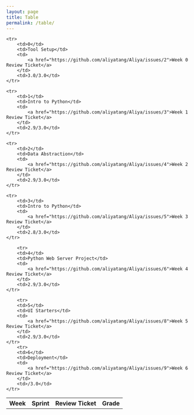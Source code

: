 ```yaml
---
layout: page
title: Table
permalink: /table/
---
```


<table>
    <tr>
     <th>Week</th>
     <th>Sprint</th>
     <th>Review Ticket</th>
     <th>Grade</th>
    </tr>
    
    <tr>
        <td>0</td>
        <td>Tool Setup</td>
        <td>
            <a href="https://github.com/aliyatang/Aliya/issues/2">Week 0 Review Ticket</a>
        </td>
        <td>3.0/3.0</td>
    </tr>

    <tr>
        <td>1</td>
        <td>Intro to Python</td>
        <td>
            <a href="https://github.com/aliyatang/Aliya/issues/3">Week 1 Review Ticket</a>
        </td>
        <td>2.9/3.0</td>
    </tr>

    <tr>
        <td>2</td>
        <td>Data Abstraction</td>
        <td>
            <a href="https://github.com/aliyatang/Aliya/issues/4">Week 2 Review Ticket</a>
        </td>
        <td>2.9/3.0</td>
    </tr>

    <tr>
        <td>3</td>
        <td>Intro to Python</td>
        <td>
            <a href="https://github.com/aliyatang/Aliya/issues/5">Week 3 Review Ticket</a>
        </td>
        <td>2.8/3.0</td>
    </tr>

        <tr>
        <td>4</td>
        <td>Python Web Server Project</td>
        <td>
            <a href="https://github.com/aliyatang/Aliya/issues/6">Week 4 Review Ticket</a>
        </td>
        <td>2.9/3.0</td>
    </tr>

        <tr>
        <td>5</td>
        <td>UI Starters</td>
        <td>
            <a href="https://github.com/aliyatang/Aliya/issues/8">Week 5 Review Ticket</a>
        </td>
        <td>2.9/3.0</td>
    </tr>
        <tr>
        <td>6</td>
        <td>Deployment</td>
        <td>
            <a href="https://github.com/aliyatang/Aliya/issues/9">Week 6 Review Ticket</a>
        </td>
        <td>/3.0</td>
    </tr>

    
</table>